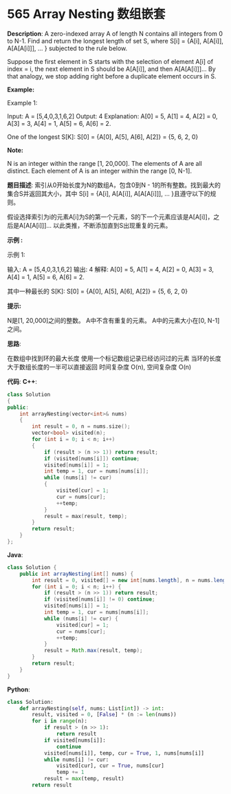 # 565 Array Nesting 数组嵌套

__Description__:
A zero-indexed array A of length N contains all integers from 0 to N-1. Find and return the longest length of set S, where S[i] = {A[i], A[A[i]], A[A[A[i]]], ... } subjected to the rule below.

Suppose the first element in S starts with the selection of element A[i] of index = i, the next element in S should be A[A[i]], and then A[A[A[i]]]… By that analogy, we stop adding right before a duplicate element occurs in S.

__Example:__

Example 1:

Input: A = [5,4,0,3,1,6,2]
Output: 4
Explanation:
A[0] = 5, A[1] = 4, A[2] = 0, A[3] = 3, A[4] = 1, A[5] = 6, A[6] = 2.

One of the longest S[K]:
S[0] = {A[0], A[5], A[6], A[2]} = {5, 6, 2, 0}

__Note:__

N is an integer within the range [1, 20,000].
The elements of A are all distinct.
Each element of A is an integer within the range [0, N-1].

__题目描述__:
索引从0开始长度为N的数组A，包含0到N - 1的所有整数。找到最大的集合S并返回其大小，其中 S[i] = {A[i], A[A[i]], A[A[A[i]]], ... }且遵守以下的规则。

假设选择索引为i的元素A[i]为S的第一个元素，S的下一个元素应该是A[A[i]]，之后是A[A[A[i]]]... 以此类推，不断添加直到S出现重复的元素。

__示例 :__

示例 1:

输入: A = [5,4,0,3,1,6,2]
输出: 4
解释:
A[0] = 5, A[1] = 4, A[2] = 0, A[3] = 3, A[4] = 1, A[5] = 6, A[6] = 2.

其中一种最长的 S[K]:
S[0] = {A[0], A[5], A[6], A[2]} = {5, 6, 2, 0}

__提示:__

N是[1, 20,000]之间的整数。
A中不含有重复的元素。
A中的元素大小在[0, N-1]之间。

__思路__:

在数组中找到环的最大长度
使用一个标记数组记录已经访问过的元素
当环的长度大于数组长度的一半可以直接返回
时间复杂度 O(n), 空间复杂度 O(n)

__代码__:
__C++__:

```C++
class Solution 
{
public:
    int arrayNesting(vector<int>& nums) 
    {
        int result = 0, n = nums.size();
        vector<bool> visited(n);
        for (int i = 0; i < n; i++) 
        {
            if (result > (n >> 1)) return result;
            if (visited[nums[i]]) continue;
            visited[nums[i]] = 1;
            int temp = 1, cur = nums[nums[i]];
            while (nums[i] != cur) 
            {
                visited[cur] = 1;
                cur = nums[cur];
                ++temp;
            }
            result = max(result, temp);
        }
        return result;
    }
};
```

__Java__:

```Java
class Solution {
    public int arrayNesting(int[] nums) {
        int result = 0, visited[] = new int[nums.length], n = nums.length;
        for (int i = 0; i < n; i++) {
            if (result > (n >> 1)) return result;
            if (visited[nums[i]] != 0) continue;
            visited[nums[i]] = 1;
            int temp = 1, cur = nums[nums[i]];
            while (nums[i] != cur) {
                visited[cur] = 1;
                cur = nums[cur];
                ++temp;
            }
            result = Math.max(result, temp);
        }
        return result;
    }
}
```

__Python__:

```Python
class Solution:
    def arrayNesting(self, nums: List[int]) -> int:
        result, visited = 0, [False] * (n := len(nums))
        for i in range(n):
            if result > (n >> 1):
                return result
            if visited[nums[i]]:
                continue
            visited[nums[i]], temp, cur = True, 1, nums[nums[i]]
            while nums[i] != cur:
                visited[cur], cur = True, nums[cur]
                temp += 1
            result = max(temp, result)
        return result
```
